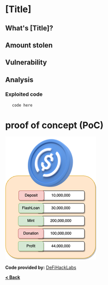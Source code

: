 # [Title]


## What's [Title]?


## Amount stolen



## Vulnerability



## Analysis



### Exploited code

```solidity
   code here
```

# proof of concept (PoC) 

![euler Image](../images/euler/euler.png)


**Code provided by:** [DeFiHackLabs](https://github.com/SunWeb3Sec/DeFiHackLabs/blob/main/src/test/88mph_exp.sol)


[**< Back**](https://patronasxdxd.github.io/CTFS/)
